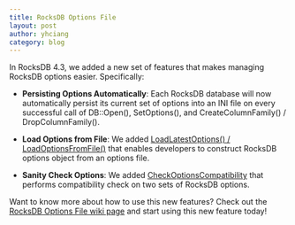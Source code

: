 ```yaml
---
title: RocksDB Options File
layout: post
author: yhciang
category: blog
---
```


In RocksDB 4.3, we added a new set of features that makes managing RocksDB options easier.  Specifically:





  * **Persisting Options Automatically**: Each RocksDB database will now automatically persist its current set of options into an INI file on every successful call of DB::Open(), SetOptions(), and CreateColumnFamily() / DropColumnFamily().



  * **Load Options from File**: We added [LoadLatestOptions() / LoadOptionsFromFile()](https://github.com/facebook/rocksdb/blob/4.3.fb/include/rocksdb/utilities/options_util.h#L48-L58) that enables developers to construct RocksDB options object from an options file.



  * **Sanity Check Options**: We added [CheckOptionsCompatibility](https://github.com/facebook/rocksdb/blob/4.3.fb/include/rocksdb/utilities/options_util.h#L64-L77) that performs compatibility check on two sets of RocksDB options.



Want to know more about how to use this new features? Check out the [RocksDB Options File wiki page](https://github.com/facebook/rocksdb/wiki/RocksDB-Options-File) and start using this new feature today!
